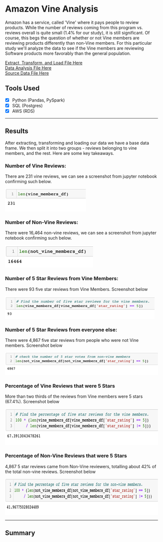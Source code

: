 # Amazon Vine Analysis

Amazon has a service, called 'Vine' where it pays people to review products. While the number of reviews coming from this program vs. reviews overall is quite small (1.4% for our study), it is still significant. Of course, this begs the question of whether or not Vine members are reviewing products differently than non-Vine members. For this particular study we'll analyze the data to see if the Vine members are reviewing Software products more favorably than the general population. 

[Extract, Transform, and Load File Here](https://github.com/carlosjennings1991/Amazon_Vine_Analysis/blob/main/Amazon_Reviews_ETL.ipynb)
<br>
[Data Analysis File Here](https://github.com/carlosjennings1991/Amazon_Vine_Analysis/blob/main/Vine_Review_Analysis.ipynb)
<br>
[Source Data File Here](https://s3.amazonaws.com/amazon-reviews-pds/tsv/amazon_reviews_us_Software_v1_00.tsv.gz)

## Tools Used
- [x] Python (Pandas, PySpark)
- [x] SQL (Postgres)
- [x] AWS (RDS)

___

## Results

After extracting, transforming and loading our data we have a base data frame. We then split it into two groups - reviews belonging to vine members, and the rest. Here are some key takeaways. 


### Number of Vine Reviews:

There are 231 vine reviews, we can see a screenshot from jupyter notebook confirming such below. 

<img src="https://github.com/carlosjennings1991/Amazon_Vine_Analysis/blob/main/vine_members.png" height="76" width="266">


### Number of Non-Vine Reviews:

There were 16,464 non-vine reviews, we can see a screenshot from jupyter notebook confirming such below. 

<img src="https://github.com/carlosjennings1991/Amazon_Vine_Analysis/blob/main/non-vine_members.png" height="75" width="290">


### Number of 5 Star Reviews from Vine Members:

There were 93 five star reviews from Vine Members. Screenshot below

<img src="https://github.com/carlosjennings1991/Amazon_Vine_Analysis/blob/main/vine_members_five_stars.png" height="75" width="493">


### Number of 5 Star Reviews from everyone else:

There were 4,867 five star reviews from people who were not Vine members. Screenshot below

<img src="https://github.com/carlosjennings1991/Amazon_Vine_Analysis/blob/main/non_vine_members_five_stars.png" height="75" width="522">


### Percentage of Vine Reviews that were 5 Stars

More than two thirds of the reviews from Vine members were 5 stars (67.4%). Screenshot below

<img src="https://github.com/carlosjennings1991/Amazon_Vine_Analysis/blob/main/vine_percentage_five_stars.png" height="120" width="684">


### Percentage of Non-Vine Reviews that were 5 Stars

4,867 5 star reviews came from Non-Vine reviewers, totalling about 42% of the total non-vine reviews. Screenshot below

<img src="https://github.com/carlosjennings1991/Amazon_Vine_Analysis/blob/main/non_vine_percentage_five_stars.png" height="120" width="724">

___

## Summary
